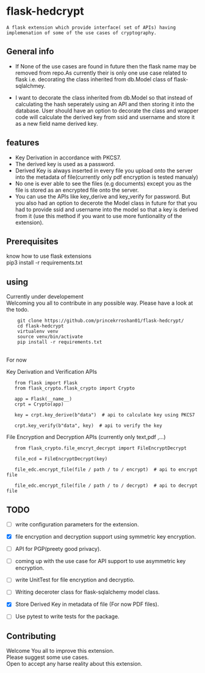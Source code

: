 # flask-hedcrypt
     
      
  	A flask extension which provide interface( set of APIs) having implemenation of some of the use cases of cryptography.  
      
## General info

* If None of the use cases are found in future then the flask name may be removed 
  from repo.As currently their is only one use case related to flask i.e. decorating the class 
  inherited from db.Model class of flask-sqlalchmey.

* I want to decorate the class inherited from db.Model so that instead of 
   calculating the hash seperately using an API and then storing it into 
   the database. User should have an option to decorate the class and wrapper code 
   will calculate the derived key from ssid and username and store it as a new field name derived key.   
      
**features**
-----------

*  Key Derivation in accordance with PKCS7.
*  The derived key is used as a password. 
*  Derived Key is always inserted in every file you upload onto the server into the metadata of file(currently only pdf encryption is tested manualy)
*  No one is ever able to see the files (e.g documents) except you as the file is stored as an encrypted file onto the server.
*  You can use the APIs like key_derive and key_verify for password. But you also had an option to decerote the Model class in future for that you  had to provide ssid and username into the model so that a key is derived from it (use this method if you want to use more funtionality of the extension).


**Prerequisites**
------------------

know how to use flask extensions
<br>
pip3 install -r requirements.txt



**using** 
--------  

 Currently under developement <br>
 Welcoming you all to contribute in any possible way.
 Please have a look at the todo.  

 
	    git clone https://github.com/princekrroshan01/flask-hedcrypt/
	    cd flask-hedcrypt
	    virtualenv venv
	    source venv/bin/activate
	    pip install -r requirements.txt

 <br>
 For now

 Key Derivation and Verification APIs
 ```
	from flask import Flask
	from flask_crypto.flask_crypto import Crypto
	
	app = Flask(__name__)
	crpt = Crypto(app)

	key = crpt.key_derive(b"data")  # api to calculate key using PKCS7

	crpt.key_verify(b"data", key)  # api to verify the key
 
 ```
 File Encryption and Decryption APIs (currently only text,pdf ,...) 

 ```
	from flask_crypto.file_encryt_decrypt import FileEncryptDecrypt

	file_ecd = FileEncryptDecrypt(key)

	file_edc.encrypt_file(file / path / to / encrypt)  # api to encrypt file

	file_edc.encrypt_file(file / path / to / decrypt)  # api to decrypt file
 ```
 
    
**TODO**
---------

- [ ] write configuration parameters for the extension.
- [x] file encryption and decryption support using symmetric key encryption.
- [ ] API for PGP(preety good privacy).
- [ ] coming up with the use case for API support to use asymmetric key encryption.
- [ ] write UnitTest for file encryption and decryptio.
- [ ] Writing deceroter class for flask-sqlalchemy model class.
- [x] Store Derived Key in metadata of file (For now PDF files). 
- [ ] Use pytest to write tests for the package.


**Contributing**
----------------
Welcome You all to improve this extension. 
<br>
Please suggest some use cases.
<br>
Open to accept any harse reality about this extension.


